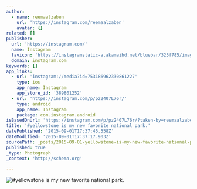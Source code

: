 ```yaml
---
author:
  - name: reemaalzaben
    url: 'https://instagram.com/reemaalzaben'
    avatar: {}
related: []
publisher:
  url: 'https://instagram.com/'
  name: Instagram
  favicon: 'https://instagramstatic-a.akamaihd.net/bluebar/325f785/images/ico/favicon.ico'
  domain: instagram.com
keywords: []
app_links:
  - url: 'instagram://media?id=753186962330861227'
    type: ios
    app_name: Instagram
    app_store_id: '389801252'
  - url: 'https://instagram.com/p/pz2407L76r/'
    type: android
    app_name: Instagram
    package: com.instagram.android
isBasedOnUrl: 'https://instagram.com/p/pz2407L76r/?taken-by=reemaalzaben'
title: '#yellowstone is my new favorite national park.'
datePublished: '2015-09-01T17:37:45.558Z'
dateModified: '2015-09-01T17:37:17.903Z'
sourcePath: _posts/2015-09-01-yellowstone-is-my-new-favorite-national-park.md
published: true
_type: Photograph
_context: 'http://schema.org'

---
```

![&num;yellowstone is my new favorite national park&period;](https://scontent.cdninstagram.com/hphotos-xta1/t51.2885-15/e15/10431748_314508102045479_954338618_n.jpg)